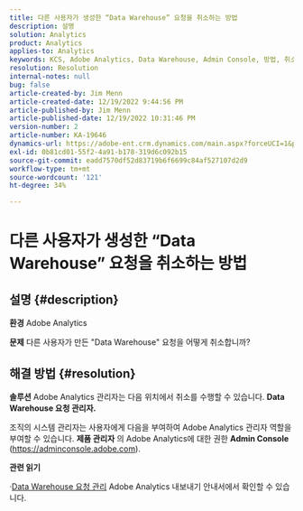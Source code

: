 ```yaml
---
title: 다른 사용자가 생성한 “Data Warehouse” 요청을 취소하는 방법
description: 설명
solution: Analytics
product: Analytics
applies-to: Analytics
keywords: KCS, Adobe Analytics, Data Warehouse, Admin Console, 방법, 취소, 요청, 다른 사용자, Data Warehouse 요청 관리자
resolution: Resolution
internal-notes: null
bug: false
article-created-by: Jim Menn
article-created-date: 12/19/2022 9:44:56 PM
article-published-by: Jim Menn
article-published-date: 12/19/2022 10:31:46 PM
version-number: 2
article-number: KA-19646
dynamics-url: https://adobe-ent.crm.dynamics.com/main.aspx?forceUCI=1&pagetype=entityrecord&etn=knowledgearticle&id=475e715c-e67f-ed11-81ac-6045bd006704
exl-id: 0b81cd01-55f2-4a91-b178-319d6c092b15
source-git-commit: eadd7570df52d83719b6f6699c84af527107d2d9
workflow-type: tm+mt
source-wordcount: '121'
ht-degree: 34%

---
```


# 다른 사용자가 생성한 “Data Warehouse” 요청을 취소하는 방법

## 설명 {#description}


<b>환경</b>
Adobe Analytics

<b>문제</b>
다른 사용자가 만든 &quot;Data Warehouse&quot; 요청을 어떻게 취소합니까?


## 해결 방법 {#resolution}


<b>솔루션</b>
Adobe Analytics 관리자는 다음 위치에서 취소를 수행할 수 있습니다. <b>Data Warehouse 요청 관리자.</b>

조직의 시스템 관리자는 사용자에게 다음을 부여하여 Adobe Analytics 관리자 역할을 부여할 수 있습니다. <b>제품 관리자</b> 의 Adobe Analytics에 대한 권한 <b>Admin Console</b> (https://adminconsole.adobe.com).

<b>관련 읽기</b>

·[Data Warehouse 요청 관리](https://experienceleague.adobe.com/docs/analytics/export/data-warehouse/data-warehouse-requests-manage.html?lang=ko-KR) Adobe Analytics 내보내기 안내서에서 확인할 수 있습니다.
